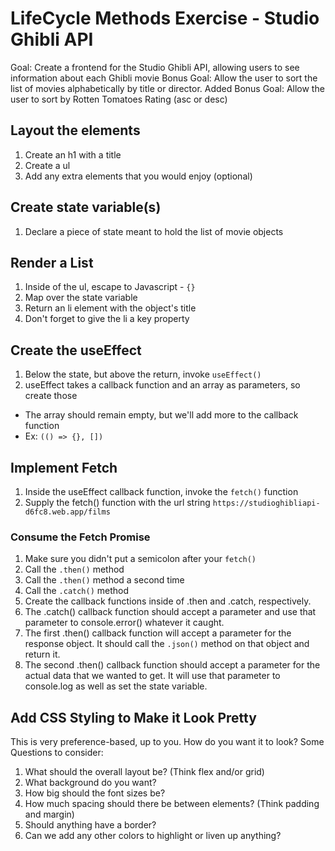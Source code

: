 # LifeCycle Methods Exercise - Studio Ghibli API
Goal: Create a frontend for the Studio Ghibli API, allowing users to see information about each Ghibli movie
Bonus Goal: Allow the user to sort the list of movies alphabetically by title or director.
Added Bonus Goal: Allow the user to sort by Rotten Tomatoes Rating (asc or desc)

## Layout the elements
1. Create an h1 with a title
1. Create a ul
1. Add any extra elements that you would enjoy (optional)

## Create state variable(s)
1. Declare a piece of state meant to hold the list of movie objects

## Render a List
1. Inside of the ul, escape to Javascript - `{}`
1. Map over the state variable
1. Return an li element with the object's title
1. Don't forget to give the li a key property

## Create the useEffect
1. Below the state, but above the return, invoke `useEffect()`
1. useEffect takes a callback function and an array as parameters, so create those
- The array should remain empty, but we'll add more to the callback function
- Ex: `(() => {}, [])`

## Implement Fetch
1. Inside the useEffect callback function, invoke the `fetch()` function
1. Supply the fetch() function with the url string `https://studioghibliapi-d6fc8.web.app/films`

### Consume the Fetch Promise
1. Make sure you didn't put a semicolon after your `fetch()`
1. Call the `.then()` method
1. Call the `.then()` method a second time
1. Call the `.catch()` method
1. Create the callback functions inside of .then and .catch, respectively.
1. The .catch() callback function should accept a parameter and use that parameter to console.error() whatever it caught.
1. The first .then() callback function will accept a parameter for the response object. It should call the `.json()` method on that object and return it.
1. The second .then() callback function should accept a parameter for the actual data that we wanted to get. It will use that parameter to console.log as well as set the state variable.

## Add CSS Styling to Make it Look Pretty
This is very preference-based, up to you. How do you want it to look?
Some Questions to consider:
1. What should the overall layout be? (Think flex and/or grid)
1. What background do you want?
1. How big should the font sizes be?
1. How much spacing should there be between elements? (Think padding and margin)
1. Should anything have a border?
1. Can we add any other colors to highlight or liven up anything?